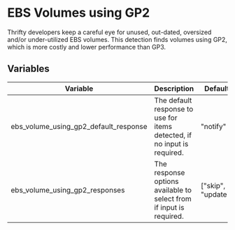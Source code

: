 # EBS Volumes using GP2

Thrifty developers keep a careful eye for unused, out-dated, oversized and/or under-utilized EBS volumes. This detection finds volumes using GP2, which is more costly and lower performance than GP3.

## Variables

| Variable | Description | Default |
| - | - | - |
| ebs_volume_using_gp2_default_response | The default response to use for items detected, if no input is required. | "notify" |
| ebs_volume_using_gp2_responses | The response options available to select from if input is required. | ["skip", "update"] |